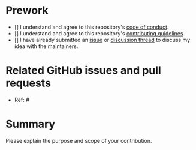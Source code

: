 # Prework

- [] I understand and agree to this repository's [code of conduct](https://github.com/EPFL-ENAC/LTE-disdrodb-data/blob/main/CODE_OF_CONDUCT.md).
- [] I understand and agree to this repository's [contributing guidelines](https://github.com/EPFL-ENAC/LTE-disdrodb-data#how-to-add-my-own-data-to-disdrodb-).
- [] I have already submitted an [issue](https://github.com/EPFL-ENAC/LTE-disdrodb-data/issues) or [discussion thread](https://github.com/EPFL-ENAC/LTE-disdrodb-data/discussions) to discuss my idea with the maintainers.



# Related GitHub issues and pull requests

- Ref: #

# Summary

Please explain the purpose and scope of your contribution.
